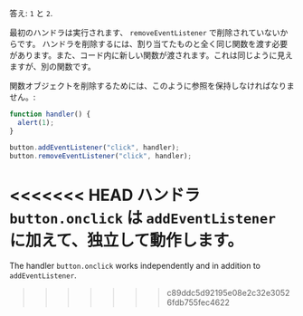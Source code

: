 答え: `1` と `2`.

最初のハンドラは実行されます、 `removeEventListener` で削除されていないからです。 ハンドラを削除するには、割り当てたものと全く同じ関数を渡す必要があります。また、コード内に新しい関数が渡されます。これは同じように見えますが、別の関数です。

関数オブジェクトを削除するためには、このように参照を保持しなければなりません。:

```js
function handler() {
  alert(1);
}

button.addEventListener("click", handler);
button.removeEventListener("click", handler);
```

<<<<<<< HEAD
ハンドラ `button.onclick` は `addEventListener` に加えて、独立して動作します。
=======
The handler `button.onclick` works independently and in addition to `addEventListener`.
>>>>>>> c89ddc5d92195e08e2c32e30526fdb755fec4622
